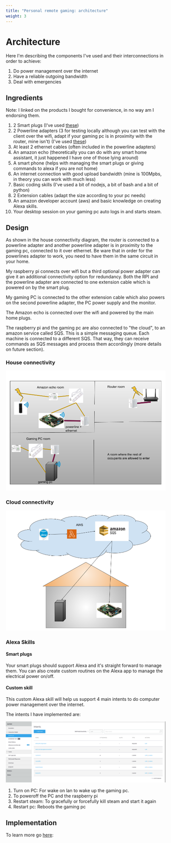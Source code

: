 ```yaml
---
title: "Personal remote gaming: architecture"
weight: 3
---
```


# Architecture

Here I'm describing the components I've used and their interconnections in order to achieve:

1. Do power management over the internet
2. Have a reliable outgoing bandwidth
3. Deal with emergencies


## Ingredients

Note: I linked on the products I bought for convenience, in no way am I endorsing them.

1. 2 Smart plugs (I've used [these](https://www.amazon.co.uk/gp/product/B085LY7W7G))
2. 2 Powerline adapters (3 for testing locally although you can test with the client over the wifi, adapt if your gaming pc is in proximity with the router, mine isn't) (I've used [these](https://www.amazon.co.uk/gp/product/B01BECPIMC))
3. At least 2 ethernet cables (often included in the powerline adapters)
4. An amazon echo (theoretically you can do with any smart home assistant, it just happened I have one of those lying around)
5. A smart phone (helps with managing the smart plugs or giving commands to alexa if you are not home)
6. An internet connection with good upload bandwidth (mine is 100Mpbs, in theory you can work with much less)
7. Basic coding skills (I've used a bit of nodejs, a bit of bash and a bit of python)
8. 2 Extension cables (adapt the size according to your pc needs)
9. An amazon developer account (aws) and basic knowledge on creating Alexa skills.
10. Your desktop session on your gaming pc auto logs in and starts steam.

## Design

As shown in the house connectivity diagram, the router is connected to a powerline adapter and another powerline adapter is in proximity to the gaming pc, connected to it over ethernet. Be ware that in order for the powerlines adapter to work, you need to have them in the same circuit in your home.

My raspberry pi connects over wifi but a third optional power adapter can give it an additional connectivity option for redundancy. Both the RPI and the powerline adapter are connected to one extension cable which is powered on by the smart plug.

My gaming PC is connected to the other extension cable which also powers on the second powerline adapter, the PC power supply and the monitor.

The Amazon echo is connected over the wifi and powered by the main home plugs.

The raspberry pi and the gaming pc are also connected to "the cloud", to an amazon service called SQS. This is a simple messaging queue. Each machine is
connected to a different SQS. That way, they can receive commands as SQS messages and process them accordingly (more details on future section).

### House connectivity


![alt house_connectivity](/posts/images/house_connectivity.png)


### Cloud connectivity

![alt cloud_connectivity](/posts/images/cloud_connectivity.png)



### Alexa Skills

#### Smart plugs

Your smart plugs should support Alexa and it's straight forward to manage them. You can also create custom routines on the Alexa app to manage
the electrical power on/off.

#### Custom skill

This custom Alexa skill will help us support 4 main intents to do computer power management over the internet. 

The intents I have implemented are:

![alt custom_skill](/posts/images/remote_gaming_alexa_skills.png)

1. Turn on PC: For wake on lan to wake up the gaming pc.
2. To poweroff the PC and the raspberry pi
3. Restart steam: To gracefully or forcefully kill steam and start it again
4. Restart pc: Reboots the gaming pc



## Implementation

To learn more go [here](/posts/implementation/):
